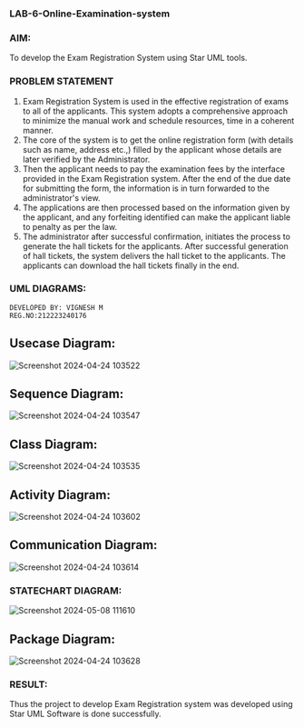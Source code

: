 ### LAB-6-Online-Examination-system
### AIM:
To develop the Exam Registration System using Star UML tools.
### PROBLEM STATEMENT
1. Exam Registration System is used in the effective registration of exams to all of the
applicants. This system adopts a comprehensive approach to minimize the manual work and
schedule resources, time in a coherent manner.
2. The core of the system is to get the online registration form (with details such as name,
address etc.,) filled by the applicant whose details are later verified by the Administrator.
3. Then the applicant needs to pay the examination fees by the interface provided in the
Exam Registration system. After the end of the due date for submitting the form, the
information is in turn forwarded to the administrator's view.
4. The applications are then processed based on the information given by the applicant,
and any forfeiting identified can make the applicant liable to penalty as per the law.
5. The administrator after successful confirmation, initiates the process to generate the
hall tickets for the applicants. After successful generation of hall tickets, the system delivers
the hall ticket to the applicants. The applicants can download the hall tickets finally in the end.
### UML DIAGRAMS:
```
DEVELOPED BY: VIGNESH M
REG.NO:212223240176
```
## Usecase Diagram:
![Screenshot 2024-04-24 103522](https://github.com/vigneshvickyu/LAB-6-Online-examination-system/assets/151948835/7e85c96d-0d6d-4907-9db1-92f45c8e38c3)

## Sequence Diagram:
![Screenshot 2024-04-24 103547](https://github.com/vigneshvickyu/LAB-6-Online-examination-system/assets/151948835/b2942899-e3ed-46f0-857c-92d9f92feae3)

## Class Diagram:
![Screenshot 2024-04-24 103535](https://github.com/vigneshvickyu/LAB-6-Online-examination-system/assets/151948835/24f892ba-450c-428f-b580-8168a891b434)

## Activity Diagram:
![Screenshot 2024-04-24 103602](https://github.com/vigneshvickyu/LAB-6-Online-examination-system/assets/151948835/a815ff42-50b1-4301-acfa-0bc3f454dae6)

## Communication Diagram:
![Screenshot 2024-04-24 103614](https://github.com/vigneshvickyu/LAB-6-Online-examination-system/assets/151948835/6d8d42ad-8096-416f-b808-aabb1ca6f9ff)

### STATECHART DIAGRAM:
![Screenshot 2024-05-08 111610](https://github.com/vigneshvickyu/LAB-6-Online-examination-system/assets/151948835/fde8783c-b8c9-4431-80cc-3863999a13e9)


## Package Diagram:
![Screenshot 2024-04-24 103628](https://github.com/vigneshvickyu/LAB-6-Online-examination-system/assets/151948835/1d259d73-5196-40a3-b3e4-54046eab4ca2)

### RESULT:
Thus the project to develop Exam Registration system was developed using Star UML
Software is done successfully.
